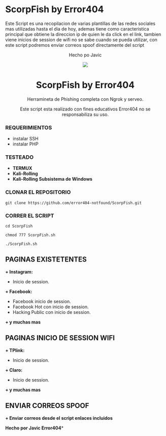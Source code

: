 # ScorpFish by Error404
Este Script es una recopilacion de varias plantillas de las redes sociales mas utilizadas hasta el dia de hoy, 
ademas tiene como caracteristica principal que obtiene la direccion ip de quien le da click en el link, tambien viene 
inicios de session de wifi no se sabe cuando se pueda utilizar, con este script podremos enviar correos spoof 
directamente del script
<p align="center">
  Hecho po Javic
</p>
  
<p align="center">
  <img src="https://github.com/error404-notfound/ScorpFish/blob/master/error404.jpg">  
</p>

<h1 align="center">ScorpFish by Error404</h1>
<p align="center">
  Herramineta de Phishing completa con Ngrok y serveo.
</p>
<p align="center">
  Este script esta realizado con fines educativos Error404 no se responsabiliza su uso.
</p>

### REQUERIMIENTOS

- instalar SSH
- instalar PHP

### TESTEADO
* **TERMUX**
* **Kali-Rolling**
* **Kali-Rolling Subsistema de Windows**

### CLONAR EL REPOSITORIO
```
git clone https://github.com/error404-notfound/ScorpFish.git
```

### CORRER EL SCRIPT

```
cd ScorpFish
```
```
chmod 777 ScorpFish.sh
```
```
./ScorpFish.sh
```
## PAGINAS EXISTETENTES

**+ Instagram:**
- Inicio de session.

**+ Facebook:**
-  Facebook inicio de session.
-  Facebook Hot con inicio de session.
-  Hacking Public con inicio de session.

**+ y muchas mas**


## PAGINAS INICIO DE SESSION WIFI

**+ TPlink:**
- Inicio de session.

**+ Claro:**
- Inicio de session.

**+ y muchas mas**


## ENVIAR CORREOS SPOOF

**+ Enviar correos desde el script enlaces incluidos**


**Hecho por Javic Error404***
